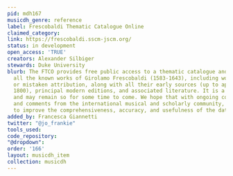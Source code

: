 ```yaml
---
pid: mdh167
musicdh_genre: reference
label: Frescobaldi Thematic Catalogue Online
claimed_category: 
link: https://frescobaldi.sscm-jscm.org/
status: in development
open_access: 'TRUE'
creators: Alexander Silbiger
stewards: Duke University
blurb: The FTCO provides free public access to a thematic catalogue and database of
  all the known works of Girolamo Frescobaldi (1583-1643), including works of uncertain
  or mistaken attribution, along with all their early sources (up to approximately
  1800), principal modern editions, and associated literature. It is a work-in-progress
  and may remain so for some time to come. We hope that with ongoing contributions
  and comments from the international musical and scholarly community, we will continue
  to improve the comprehensiveness, accuracy, and usefulness of the database.
added_by: Francesca Giannetti
twitter: "@jo_frankie"
tools_used: 
code_repository: 
"@dropdown": 
order: '166'
layout: musicdh_item
collection: musicdh
---
```

